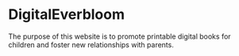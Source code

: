 # DigitalEverbloom
The purpose of this website is to promote printable digital books for children and foster new relationships with parents.
